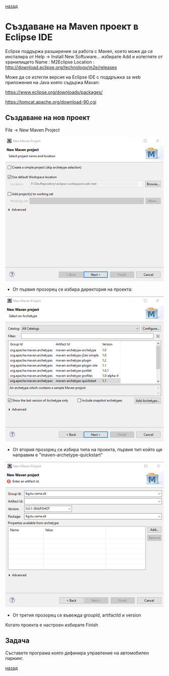  [назад](/../..)
 
# Създаване на Maven проект в Eclipse IDE

Eclipse поддържа разширение за работа с Maven, което може да се инсталира от Help -> Install New Softuware... избирате Add и изтегляте от хранилището
Name : M2Eclipse
Location : http://download.eclipse.org/technology/m2e/releases

Може да се изтегли версия на Eclipse IDE с поддръжка за web приложения на Java която съдържа Mavan:

https://www.eclipse.org/downloads/packages/ 

https://tomcat.apache.org/download-90.cgi

## Създаване на нов проект 

File -> New Maven Project

![step1.png](Maven/Image/step1.png)

- От първия прозорец се избира директория на проекта:

![step1.png](Maven/Image/step2.png)

- От втория прозорец се избира типа на проекта, първия тип който ще направим е "maven-archetype-quickstart"

![step1.png](Maven/Image/step3.png)

- От третия прозорец се въвежда groupId, artifactId и version

Когато проекта е настроен избирате Finish

## Задача

Съставете програма която дефинира управление на автомобилен паркинг.

 [назад](/../..)
